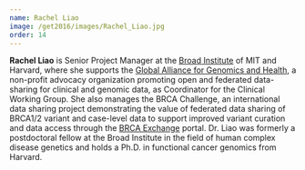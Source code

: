 ```yaml
---
name: Rachel Liao
image: /get2016/images/Rachel_Liao.jpg
order: 14
---
```


**Rachel Liao** is Senior Project Manager at the [Broad Institute](https://www.broadinstitute.org/) of MIT and Harvard, where she supports the [Global Alliance for Genomics and Health](https://genomicsandhealth.org/), a non-profit advocacy organization promoting open and federated data-sharing for clinical and genomic data, as Coordinator for the Clinical Working Group. She also manages the BRCA Challenge, an international data sharing project demonstrating the value of federated data sharing of BRCA1/2 variant and case-level data to support improved variant curation and data access through the [BRCA Exchange](http://www.brcaexchange.org/) portal. Dr. Liao was formerly a postdoctoral fellow at the Broad Institute in the field of human complex disease genetics and holds a Ph.D. in functional cancer genomics from Harvard.
